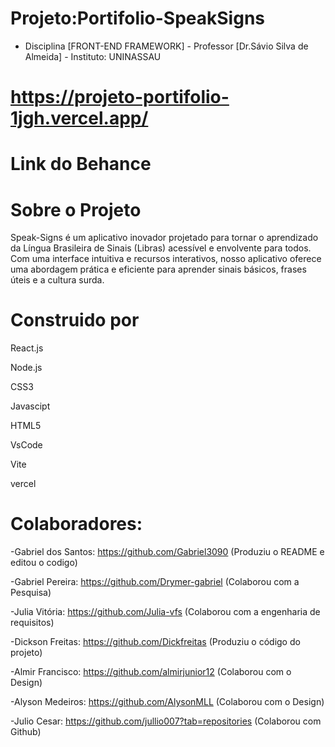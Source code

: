 # Projeto:Portifolio-SpeakSigns 

- Disciplina [FRONT-END FRAMEWORK] - Professor [Dr.Sávio Silva de Almeida] - Instituto: UNINASSAU

# https://projeto-portifolio-1jgh.vercel.app/



# Link do Behance

# Sobre o Projeto
Speak-Signs é um aplicativo inovador projetado para tornar o aprendizado da Língua Brasileira de Sinais (Libras) acessível e envolvente para todos. Com uma interface intuitiva e recursos interativos, nosso aplicativo oferece uma abordagem prática e eficiente para aprender sinais básicos, frases úteis e a cultura surda.

# Construido por

React.js

Node.js

CSS3

Javascipt

HTML5

VsCode

Vite

vercel

# Colaboradores:

 -Gabriel dos Santos: https://github.com/Gabriel3090 (Produziu o README e editou o codigo)
 
 -Gabriel Pereira: https://github.com/Drymer-gabriel (Colaborou com a Pesquisa)
 
 -Julia Vitória: https://github.com/Julia-vfs (Colaborou com a engenharia de requisitos)
 
 -Dickson Freitas: https://github.com/Dickfreitas (Produziu o código do projeto)
 
 -Almir Francisco: https://github.com/almirjunior12 (Colaborou com o Design)
 
 -Alyson Medeiros: https://github.com/AlysonMLL (Colaborou com o Design)
 
 -Julio Cesar: https://github.com/jullio007?tab=repositories (Colaborou com Github)
 

